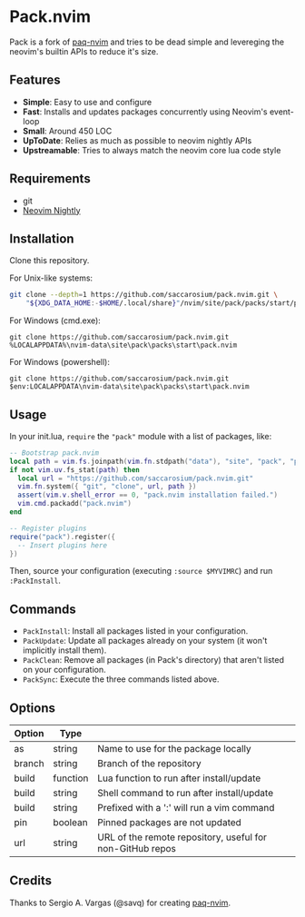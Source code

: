 # Pack.nvim

Pack is a fork of [paq-nvim](https://github.com/savq/paq-nvim) and tries to be
dead simple and levereging the neovim's builtin APIs to reduce it's size.

## Features

- **Simple**: Easy to use and configure
- **Fast**: Installs and updates packages concurrently using Neovim's event-loop
- **Small**: Around 450 LOC
- **UpToDate**: Relies as much as possible to neovim nightly APIs
- **Upstreamable**: Tries to always match the neovim core lua code style

## Requirements

- git
- [Neovim Nightly](https://github.com/neovim/neovim)

## Installation

Clone this repository.

For Unix-like systems:

```sh
git clone --depth=1 https://github.com/saccarosium/pack.nvim.git \
    "${XDG_DATA_HOME:-$HOME/.local/share}"/nvim/site/pack/packs/start/pack.nvim
```

For Windows (cmd.exe):

```
git clone https://github.com/saccarosium/pack.nvim.git %LOCALAPPDATA%\nvim-data\site\pack\packs\start\pack.nvim
```

For Windows (powershell):

```
git clone https://github.com/saccarosium/pack.nvim.git $env:LOCALAPPDATA\nvim-data\site\pack\packs\start\pack.nvim
```

## Usage

In your init.lua, `require` the `"pack"` module with a list of packages, like:

```lua
-- Bootstrap pack.nvim
local path = vim.fs.joinpath(vim.fn.stdpath("data"), "site", "pack", "packs", "start", "pack.nvim")
if not vim.uv.fs_stat(path) then
  local url = "https://github.com/saccarosium/pack.nvim.git"
  vim.fn.system({ "git", "clone", url, path })
  assert(vim.v.shell_error == 0, "pack.nvim installation failed.")
  vim.cmd.packadd("pack.nvim")
end

-- Register plugins
require("pack").register({
  -- Insert plugins here
})
```

Then, source your configuration (executing `:source $MYVIMRC`) and run `:PackInstall`.

## Commands

- `PackInstall`: Install all packages listed in your configuration.
- `PackUpdate`: Update all packages already on your system (it won't implicitly install them).
- `PackClean`: Remove all packages (in Pack's directory) that aren't listed on your configuration.
- `PackSync`: Execute the three commands listed above.

## Options

| Option | Type     |                                                           |
|--------|----------|-----------------------------------------------------------|
| as     | string   | Name to use for the package locally                       |
| branch | string   | Branch of the repository                                  |
| build  | function | Lua function to run after install/update                  |
| build  | string   | Shell command to run after install/update                 |
| build  | string   | Prefixed with a ':' will run a vim command                |
| pin    | boolean  | Pinned packages are not updated                           |
| url    | string   | URL of the remote repository, useful for non-GitHub repos |

## Credits

Thanks to Sergio A. Vargas (@savq) for creating [paq-nvim](https://github.com/savq/paq-nvim).
